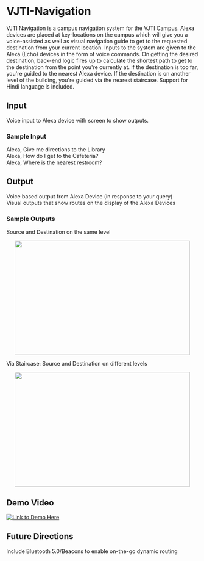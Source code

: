 # VJTI-Navigation
VJTI Navigation is a campus navigation system for the VJTI Campus. Alexa devices are placed at key-locations on the campus which will give you a voice-assisted as well as visual navigation guide to get to the requested destination from your current location. Inputs to the system are given to the Alexa (Echo) devices in the form of voice commands. On getting the desired destination, back-end logic fires up to calculate the shortest path to get to the destination from the point you're currently at. If the destination is too far, you're guided to the nearest Alexa device. If the destination is on another level of the building, you're guided via the nearest staircase. Support for Hindi language is included. 

## Input
Voice input to Alexa device with screen to show outputs.

### Sample Input
Alexa, Give me directions to the Library <br>
Alexa, How do I get to the Cafeteria? <br>
Alexa, Where is the nearest restroom? <br>

## Output
Voice based output from Alexa Device (in response to your query) <br>
Visual outputs that show routes on the display of the Alexa Devices

### Sample Outputs

Source and Destination on the same level
<p align="center">
  <img width="460" height="300" src="https://github.com/revathivijay/VJTI-Navigation/blob/master/final-output-images/22-55.jpg">
</p>

Via Staircase: Source and Destination on different levels
<p align="center">
  <img width="460" height="300" src="https://github.com/revathivijay/VJTI-Navigation/blob/master/final-output-images/55-100.jpg">
</p>

## Demo Video
[![Link to Demo Here](https://github.com/revathivijay/VJTI-Navigation/blob/master/final-output-images/55-100.jpg)](https://www.youtube.com/watch?v=JU_tkCmx3dE "Click here for demo")

## Future Directions
Include Bluetooth 5.0/Beacons to enable on-the-go dynamic routing
